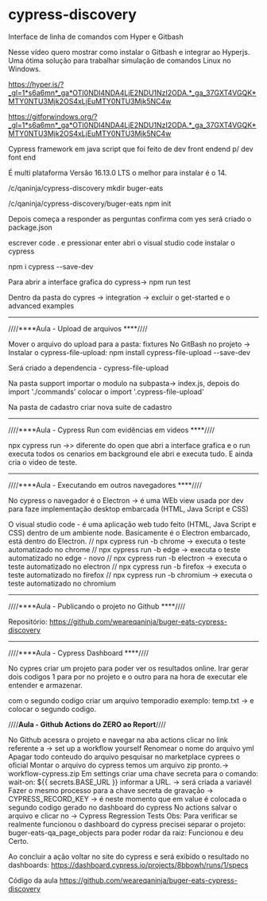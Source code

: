 # cypress-discovery

Interface de linha de comandos com Hyper e Gitbash

Nesse vídeo quero mostrar como instalar o Gitbash e integrar ao Hyperjs. Uma ótima solução para trabalhar simulação de comandos Linux no Windows.

https://hyper.is/?_gl=1*s6a6mn*_ga*OTI0NDI4NDA4LjE2NDU1NzI2ODA.*_ga_37GXT4VGQK*MTY0NTU3Mjk2OS4xLjEuMTY0NTU3Mjk5NC4w

https://gitforwindows.org/?_gl=1*s6a6mn*_ga*OTI0NDI4NDA4LjE2NDU1NzI2ODA.*_ga_37GXT4VGQK*MTY0NTU3Mjk2OS4xLjEuMTY0NTU3Mjk5NC4w

Cypress framework em java script que foi feito de dev front endend p/ dev font end

É multi plataforma
Versão 16.13.0 LTS o melhor para instalar é o 14.


/c/qaninja/cypress-discovery
 mkdir buger-eats

/c/qaninja/cypress-discovery/buger-eats
npm init

Depois começa a responder as perguntas
confirma com yes
será criado o package.json

escrever code . e pressionar enter abri o visual studio code
instalar o cypress

 npm i cypress --save-dev

Para abrir a interface grafica do cypress-> npm run test

Dentro da pasta do cypres -> integration -> excluir o get-started e o advanced examples



----------------------------------------------------------------------------
 ////****Aula - Upload de arquivos ****////

Mover o arquivo do upload para a pasta: fixtures
No GitBash no projeto -> Instalar o cypress-file-upload: npm install cypress-file-upload --save-dev

Será criado a dependencia - cypress-file-upload

Na pasta support importar o modulo na subpasta-> index.js, depois do import './commands' colocar o import '.cypress-file-upload'

Na pasta de cadastro criar nova suite de cadastro

----------------------------------------------------------------------------
 ////****Aula - Cypress Run com evidências em videos ****////
 
 npx cypress run   ->> diferente do open que abri a interface grafica e o run executa todos os cenarios em background ele abri e executa tudo.
 E ainda cria o video de teste.


----------------------------------------------------------------------------
 ////****Aula - Executando em outros navegadores ****////
 
 No cypress o navegador é o Electron -> é uma WEb view usada por dev para faze implementação desktop embarcada (HTML, Java Script e CSS)
 
 O visual studio code - é uma aplicação web tudo feito (HTML, Java Script e CSS) dentro de um ambiente node. Basicamente é o Electron embarcado, está dentro do Electron.
// npx cypress run -b chrome ->  executa o teste automatizado no chrome
 // npx cypress run -b edge ->  executa o teste automatizado no edge - novo
 // npx cypress run -b electron ->  executa o teste automatizado no electron
 // npx cypress run -b firefox ->  executa o teste automatizado no firefox 
 // npx cypress run -b chromium ->  executa o teste automatizado no chromium
 
 ----------------------------------------------------------------------------
 ////****Aula - Publicando o projeto no Github ****////
 
 Repositório:
https://github.com/weareqaninja/buger-eats-cypress-discovery
 
 
  ----------------------------------------------------------------------------
 ////****Aula - Cypress Dashboard ****////
 
 No cypres criar um projeto para poder ver os resultados online.
 Irar gerar dois codigos 1 para por no projeto e o outro para na hora de executar ele entender e armazenar.
 
com o segundo codigo criar um arquivo temporadio exemplo: temp.txt -> e colocar o segundo codigo.
 
 
  ////****Aula - Github Actions do ZERO ao Report****////
  
  No Github acessra o projeto e navegar na aba actions
  clicar no link referente a  -> set up a workflow yourself 
  Renomear o nome do arquivo yml
  Apagar todo conteudo do arquivo
  pesquisar no marketplace cyprees o oficial
  Montar o arquivo do cypress
  temos um arquivo zip pronto.-> workflow-cypress.zip
  Em settings criar uma chave secreta para o comando:  wait-on: ${{ secrets.BASE_URL }} informar a URL. -> será criada a variavél
  Fazer o mesmo processo para a chave secreta de gravação -> CYPRESS_RECORD_KEY -> é neste momento que em value é colocada o segundo codigo gerado no dashboard do cypress
  No actions salvar o arquivo e clicar no -> Cypress Regression Tests
  Obs: Para verificar se realmente funcionou o dashboard do cypress precisei separar o projeto: buger-eats-qa_page_objects para poder rodar da raiz: Funcionou e deu Certo.
  
   
Ao concluir a ação voltar no site do cypress e será exibido o resultado no dashboards: https://dashboard.cypress.io/projects/8bbowh/runs/1/specs

Código da aula https://github.com/weareqaninja/buger-eats-cypress-discovery


  
  

 
 
 
 
 
 
